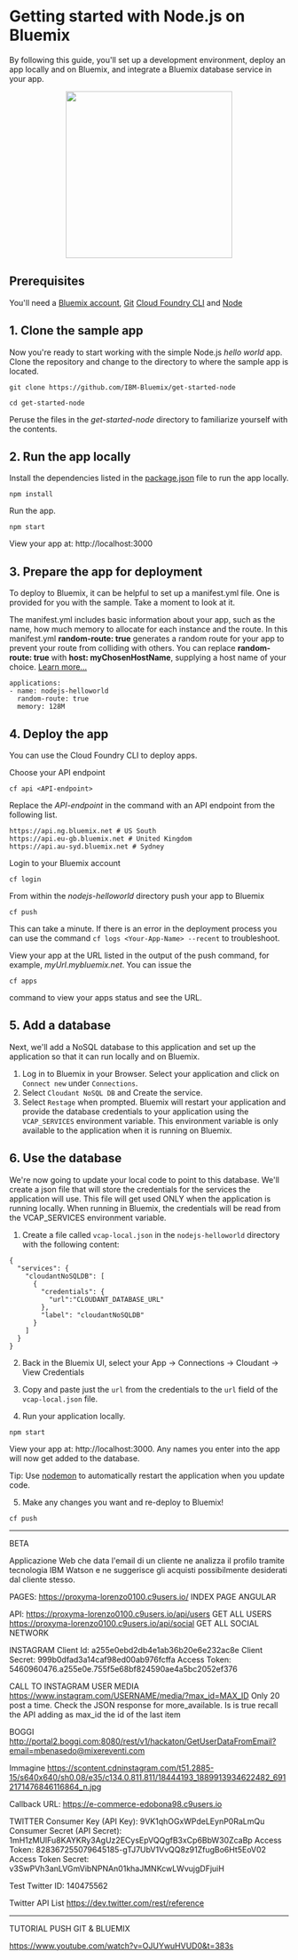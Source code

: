 
# Getting started with Node.js on Bluemix
By following this guide, you'll set up a development environment, deploy an app locally and on Bluemix, and integrate a Bluemix database service in your app.

<p align="center">
  <img src="https://raw.githubusercontent.com/IBM-Bluemix/get-started-java/master/docs/GettingStarted.gif" width="300">
</p>

## Prerequisites

You'll need a [Bluemix account](https://console.ng.bluemix.net/registration/), [Git](https://git-scm.com/downloads) [Cloud Foundry CLI](https://github.com/cloudfoundry/cli#downloads) and [Node](https://nodejs.org/en/)

## 1. Clone the sample app

Now you're ready to start working with the simple Node.js *hello world* app. Clone the repository and change to the directory to where the sample app is located.
  ```
  git clone https://github.com/IBM-Bluemix/get-started-node
  ```

  ```
  cd get-started-node
  ```

  Peruse the files in the *get-started-node* directory to familiarize yourself with the contents.

## 2. Run the app locally

Install the dependencies listed in the [package.json](https://docs.npmjs.com/files/package.json) file to run the app locally.  
  ```
  npm install
  ```

Run the app.
  ```
  npm start  
  ```

View your app at: http://localhost:3000

## 3. Prepare the app for deployment

To deploy to Bluemix, it can be helpful to set up a manifest.yml file. One is provided for you with the sample. Take a moment to look at it.

The manifest.yml includes basic information about your app, such as the name, how much memory to allocate for each instance and the route. In this manifest.yml **random-route: true** generates a random route for your app to prevent your route from colliding with others.  You can replace **random-route: true** with **host: myChosenHostName**, supplying a host name of your choice. [Learn more...](https://console.bluemix.net/docs/manageapps/depapps.html#appmanifest)
 ```
 applications:
 - name: nodejs-helloworld
   random-route: true
   memory: 128M
 ```

## 4. Deploy the app

You can use the Cloud Foundry CLI to deploy apps.

Choose your API endpoint
   ```
   cf api <API-endpoint>
   ```

Replace the *API-endpoint* in the command with an API endpoint from the following list.
  ```
  https://api.ng.bluemix.net # US South
  https://api.eu-gb.bluemix.net # United Kingdom
  https://api.au-syd.bluemix.net # Sydney
  ```

Login to your Bluemix account

  ```
  cf login
  ```

From within the *nodejs-helloworld* directory push your app to Bluemix
  ```
  cf push
  ```

This can take a minute. If there is an error in the deployment process you can use the command `cf logs <Your-App-Name> --recent` to troubleshoot.


View your app at the URL listed in the output of the push command, for example, *myUrl.mybluemix.net*.  You can issue the
```
cf apps
```
command to view your apps status and see the URL.


## 5. Add a database

Next, we'll add a NoSQL database to this application and set up the application so that it can run locally and on Bluemix.

1. Log in to Bluemix in your Browser. Select your application and click on `Connect new` under `Connections`.
2. Select `Cloudant NoSQL DB` and Create the service.
3. Select `Restage` when prompted. Bluemix will restart your application and provide the database credentials to your application using the `VCAP_SERVICES` environment variable. This environment variable is only available to the application when it is running on Bluemix.

## 6. Use the database

We're now going to update your local code to point to this database. We'll create a json file that will store the credentials for the services the application will use. This file will get used ONLY when the application is running locally. When running in Bluemix, the credentials will be read from the VCAP_SERVICES environment variable.

1. Create a file called `vcap-local.json` in the `nodejs-helloworld` directory with the following content:
  ```
  {
    "services": {
      "cloudantNoSQLDB": [
        {
          "credentials": {
            "url":"CLOUDANT_DATABASE_URL"
          },
          "label": "cloudantNoSQLDB"
        }
      ]
    }
  }
  ```

2. Back in the Bluemix UI, select your App -> Connections -> Cloudant -> View Credentials

3. Copy and paste just the `url` from the credentials to the `url` field of the `vcap-local.json` file.

4. Run your application locally.
  ```
  npm start  
  ```

  View your app at: http://localhost:3000. Any names you enter into the app will now get added to the database.

  Tip: Use [nodemon](https://nodemon.io/) to automatically restart the application when you update code.

5. Make any changes you want and re-deploy to Bluemix!
  ```
  cf push
  ```



  --------------------------------

  BETA

  Applicazione Web che data l'email di un cliente ne analizza il profilo tramite
  tecnologia IBM Watson e ne suggerisce gli acquisti possibilmente desiderati dal
  cliente stesso.

  PAGES:
  https://proxyma-lorenzo0100.c9users.io/     INDEX PAGE ANGULAR

  API:
  https://proxyma-lorenzo0100.c9users.io/api/users    GET ALL USERS
  https://proxyma-lorenzo0100.c9users.io/api/social   GET ALL SOCIAL NETWORK

  INSTAGRAM
  Client Id: a255e0ebd2db4e1ab36b20e6e232ac8e
  Client Secret: 999b0dfad3a14caf98ed00ab976fcffa
  Access Token: 5460960476.a255e0e.755f5e68bf824590ae4a5bc2052ef376

  CALL TO INSTAGRAM USER MEDIA
  https://www.instagram.com/USERNAME/media/?max_id=MAX_ID
  Only 20 post a time. Check the JSON response for more_available.
  Is is true recall the API adding as max_id the id of the last item


  BOGGI
  http://portal2.boggi.com:8080/rest/v1/hackaton/GetUserDataFromEmail?email=mbenasedo@mixereventi.com

  Immagine
  https://scontent.cdninstagram.com/t51.2885-15/s640x640/sh0.08/e35/c134.0.811.811/18444193_1889913934622482_6912171476846116864_n.jpg

  Callback URL: https://e-commerce-edobona98.c9users.io

  TWITTER
  Consumer Key (API Key):	        9VK1qhOGxWPdeLEynP0RaLmQu
  Consumer Secret (API Secret):	1mH1zMUlFu8KAYKRy3AgUz2ECysEpVQQgfB3xCp6BbW30ZcaBp
  Access Token:	                828367255079645185-gTJ7UbV1VvQQ8z91ZfugBo6Ht5EoV02
  Access Token Secret:	        v3SwPVh3anLVGmVibNPNAn01khaJMNKcwLWvujgDFjuiH

  Test Twitter ID: 140475562

  Twitter API List
  https://dev.twitter.com/rest/reference

  ------------------------

  TUTORIAL PUSH GIT & BLUEMIX

  https://www.youtube.com/watch?v=OJUYwuHVUD0&t=383s
